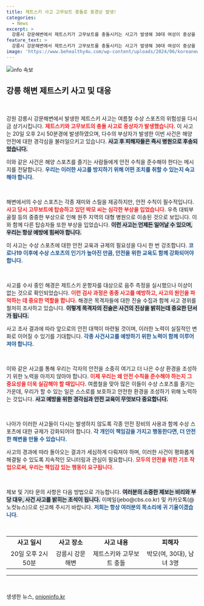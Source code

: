```yaml
---
title: 제트스키 사고 고무보트 충돌로 중경상 발생!
categories:
  - News
excerpt: >
  강릉시 강문해변에서 제트스키가 고무보트를 충돌시키는 사고가 발생해 30대 여성이 중상을 입었다. 3명의 동승자도 부상을 당했으며, 해경은 사고 경위를 조사 중이다.
feature_text: >
  강릉시 강문해변에서 제트스키가 고무보트를 충돌시키는 사고가 발생해 30대 여성이 중상을 입었다. 3명의 동승자도 부상을 당했으며, 해경은 사고 경위를 조사 중이다.
image: 'https://www.behealthy4u.com/wp-content/uploads/2024/06/koreanews.jpg'
---
```


<p><img src="https://www.behealthy4u.com/wp-content/uploads/2024/06/koreanews.jpg" alt="info 속보" /></p>

<h2 data-ke-size="size26">강릉 해변 제트스키 사고 및 대응</h2>

<p data-ke-size="size16">&nbsp;</p>

<p>강원 강릉시 강문해변에서 발생한 제트스키 사고는 여름철 수상 스포츠의 위험성을 다시금 상기시킵니다. <b><span style="color: #ee2323;">제트스키와 고무보트의 충돌 사고로 중상자가 발생했습니다.</span></b> 이 사고는 20일 오후 2시 50분경에 발생하였으며, 다수의 부상자가 발생한 이번 사건은 해양 안전에 대한 경각심을 불러일으키고 있습니다. <b><span style="background-color: #21538527;">사고 후 피해자들은 즉시 병원으로 후송되었습니다.</span></b> </p>

<p>이와 같은 사건은 해양 스포츠를 즐기는 사람들에게 안전 수칙을 준수해야 한다는 메시지를 전달합니다. <b><span style="color: #1a5490;">우리는 이러한 사고를 방지하기 위해 어떤 조치를 취할 수 있는지 숙고해야 합니다.</span></b> </p>

<p data-ke-size="size16">&nbsp;</p>

<p>해변에서의 수상 스포츠는 각종 재미와 스릴을 제공하지만, 안전 수칙이 필수적입니다. <b><span style="color: #ee2323;">사고 당시 고무보트에 탑승하고 있던 박모 씨는 심각한 부상을 입었습니다.</span></b> 우측 대퇴부 골절 등의 중중한 부상으로 인해 원주 지역의 대형 병원으로 이송된 것으로 보입니다. 이와 함께 다른 탑승자들 또한 부상을 입었습니다. <b><span style="background-color: #21538527;">이런 사고는 언제든 일어날 수 있으며, 우리는 항상 예방에 힘써야 합니다.</span></b> </p>

<p>이 사고는 수상 스포츠에 대한 안전 교육과 규제의 필요성을 다시 한 번 강조합니다. <b><span style="color: #1a5490;">코로나19 이후에 수상 스포츠의 인기가 높아진 만큼, 안전을 위한 교육도 함께 강화되어야 합니다.</span></b></p>

<p data-ke-size="size16">&nbsp;</p>

<p>사고를 수사 중인 해경은 제트스키 운항자를 대상으로 음주 측정을 실시했으나 이상이 없는 것으로 확인되었습니다. <b><span style="color: #ee2323;">이런 검사 과정은 종종 사고를 예방하고, 사고의 원인을 파악하는 데 중요한 역할을 합니다.</span></b> 해경은 목격자들에 대한 진술 수집과 함께 사고 경위를 철저히 조사하고 있습니다. <b><span style="background-color: #21538527;">이렇게 목격자의 진술은 사건의 진상을 밝히는데 중요한 단서가 됩니다.</span></b> </p>

<p>사고 조사 결과에 따라 앞으로의 안전 대책이 마련될 것이며, 이러한 노력이 실질적인 변화로 이어질 수 있기를 기대합니다. <b><span style="color: #1a5490;">각종 사건사고를 예방하기 위한 노력이 함께 이루어져야 합니다.</span></b></p>

<p data-ke-size="size16">&nbsp;</p>

<p>이와 같은 사고를 통해 우리는 각자의 안전을 소중히 여기고 더 나은 수상 환경을 조성하기 위한 노력을 아끼지 않아야 합니다. <b><span style="color: #ee2323;">이제 우리는 왜 안전 수칙을 준수해야 하는지 그 중요성을 더욱 실감해야 할 때입니다.</span></b> 여름철을 맞아 많은 이들이 수상 스포츠를 즐기는 가운데, 우리가 할 수 있는 일은 스스로를 보호하고 안전한 환경을 조성하기 위해 노력하는 것입니다. <b><span style="background-color: #21538527;">사고 예방을 위한 경각심과 안전 교육이 무엇보다 중요합니다.</span></b> </p>

<p data-ke-size="size16">&nbsp;</p>

<p>나아가 이러한 사고들이 다시는 발생하지 않도록 각종 안전 장비의 사용과 함께 수상 스포츠에 대한 규제가 강화되어야 합니다. <b><span style="color: #1a5490;">각 개인이 책임감을 가지고 행동한다면, 더 안전한 해변을 만들 수 있습니다.</span></b> </p>

<p>사고의 경과에 따라 돌아오는 결과가 세심하게 다뤄져야 하며, 이러한 사건이 평화롭게 해결될 수 있도록 지속적인 모니터링과 관심이 필요합니다. <b><span style="color: #ee2323;">모두의 안전을 위한 기초 작업으로써, 우리는 책임감 있는 행동이 요구됩니다.</span></b></p>

<p data-ke-size="size16">&nbsp;</p>

<p>제보 및 기타 문의 사항은 다음 방법으로 가능합니다. <b><span style="background-color: #21538527;">여러분의 소중한 제보는 비리와 부당 대우, 사건 사고를 밝히는 초석이 됩니다.</span></b> 이메일(jebo@cbs.co.kr) 및 카카오톡(@노컷뉴스)으로 신고해 주시기 바랍니다. <b><span style="color: #1a5490;">저희는 항상 여러분의 목소리에 귀 기울이겠습니다.</span></b> </p>

<p data-ke-size="size16">&nbsp;</p>

<table>
    <tr>
        <td style="text-align: center; height: 17px;"><b>사고 일시</b></td>
        <td style="text-align: center; height: 17px;"><b>사고 장소</b></td>
        <td style="text-align: center; height: 17px;"><b>사고 내용</b></td>
        <td style="text-align: center; height: 17px;"><b>피해자</b></td>
    </tr>
    <tr>
        <td style="text-align: center; height: 17px;">20일 오후 2시 50분</td>
        <td style="text-align: center; height: 17px;">강릉시 강문해변</td>
        <td style="text-align: center; height: 17px;">제트스키와 고무보트 충돌</td>
        <td style="text-align: center; height: 17px;">박모(여, 30대), 남녀 3명</td>
    </tr>
</table>

<hr>

<p data-ke-size="size16">&nbsp;</p>
생생한 뉴스, <a href="https://onioninfo.kr" rel="dofollow">onioninfo.kr</a>


